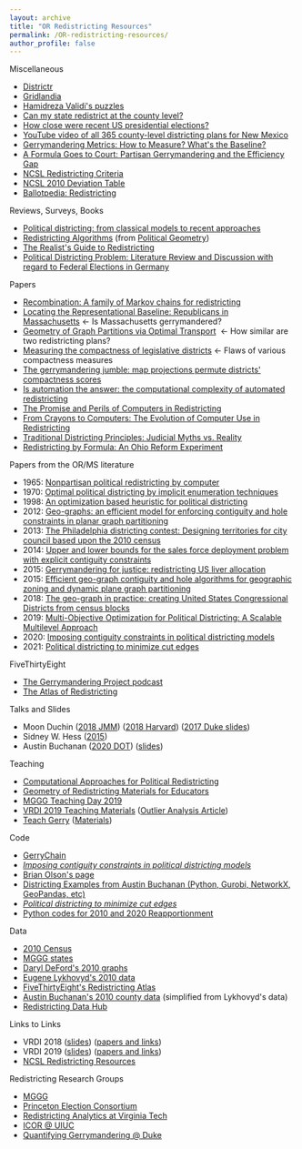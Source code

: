 ```yaml
---
layout: archive
title: "OR Redistricting Resources"
permalink: /OR-redistricting-resources/
author_profile: false
---
```


Miscellaneous
-   [Districtr](https://districtr.org/)
-   [Gridlandia](https://mggg.org/metagraph/)
-   [Hamidreza Validi's puzzles](https://austinlbuchanan.github.io/files/MIPchallenge.pdf)
-   [Can my state redistrict at the county level?](https://farkasdilemma.wordpress.com/2020/09/14/can-my-state-redistrict-at-the-county-level/)
-   [How close were recent US presidential elections?](https://farkasdilemma.wordpress.com/2021/02/03/how-close-were-recent-us-presidential-elections/)
-   [YouTube video of all 365 county-level districting plans for New Mexico](https://www.youtube.com/watch?v=pMJHDoIK8og)
-   [Gerrymandering Metrics: How to Measure? What's the Baseline?](https://arxiv.org/pdf/1801.02064.pdf)
-   [A Formula Goes to Court: Partisan Gerrymandering and the Efficiency Gap](https://www.ams.org/journals/notices/201709/rnoti-p1020.pdf)
-   [NCSL Redistricting Criteria](https://www.ncsl.org/research/redistricting/redistricting-criteria.aspx)
-   [NCSL 2010 Deviation Table](https://www.ncsl.org/research/redistricting/2010-ncsl-redistricting-deviation-table.aspx)
-   [Ballotpedia: Redistricting](https://ballotpedia.org/Redistricting)

Reviews, Surveys, Books
-   [Political districting: from classical models to recent approaches](https://scholar.google.com/scholar?cluster=7613659959135580094&hl=en&as_sdt=0,37&as_ylo=2013&as_yhi=2013)
-   [Redistricting Algorithms](https://arxiv.org/abs/2011.09504) (from [Political Geometry](https://mggg.org/gerrybook))
-   [The Realist's Guide to Redistricting](https://sites.tufts.edu/vrdi/files/2019/06/The-Realists-Guide-to-Redistricting-2010-edition.pdf)
-   [Political Districting Problem: Literature Review and Discussion with regard to Federal Elections in Germany](https://scholar.google.com/scholar?cluster=17472675891767384885&hl=en&as_sdt=0,37)

Papers
-   [Recombination: A family of Markov chains for redistricting](https://arxiv.org/abs/1911.05725) 
-   [Locating the Representational Baseline: Republicans in Massachusetts](https://scholar.google.com/scholar?cluster=16646324596944776692&hl=en&as_sdt=0,37) <- Is Massachusetts gerrymandered?
-   [Geometry of Graph Partitions via Optimal Transport](https://scholar.google.com/scholar?cluster=17829189111662706388&hl=en&as_sdt=0,37)  <- How similar are two redistricting plans?
-   [Measuring the compactness of legislative districts](https://scholar.google.com/scholar?cluster=6492276317198068725&hl=en&as_sdt=0,37) <- Flaws of various compactness measures
-   [The gerrymandering jumble: map projections permute districts' compactness scores](https://scholar.google.com/scholar?cluster=7719819754304594367&hl=en&as_sdt=0,37)
-   [Is automation the answer: the computational complexity of automated redistricting](https://scholar.google.com/scholar?hl=en&as_sdt=0%2C37&q=Is+automation+the+answer%3A+the+computational+complexity+of+automated+redistricting&btnG=)
-   [The Promise and Perils of Computers in Redistricting](https://scholar.google.com/scholar?cluster=967780716086238882&hl=en&as_sdt=0,37)
-   [From Crayons to Computers: The Evolution of Computer Use in Redistricting](https://scholar.google.com/scholar?cluster=10596189468320971911&hl=en&as_sdt=0,37)
-   [Traditional Districting Principles: Judicial Myths vs. Reality](https://scholar.google.com/scholar?cluster=5197742041185874417&hl=en&as_sdt=0,37)
-   [Redistricting by Formula: An Ohio Reform Experiment](https://scholar.google.com/scholar?hl=en&as_sdt=0%2C37&q=Redistricting+by+Formula%3A+An+Ohio+Reform+Experiment&btnG=)

Papers from the OR/MS literature
-   1965: [Nonpartisan political redistricting by computer](https://scholar.google.com/scholar?cluster=13177482107207957001&hl=en&as_sdt=0,37)
-   1970: [Optimal political districting by implicit enumeration techniques](https://scholar.google.com/scholar?cluster=1316487316621003877&hl=en&as_sdt=0,37)
-   1998: [An optimization based heuristic for political districting](https://scholar.google.com/scholar?cluster=11965025065918439229&hl=en&as_sdt=0,37)
-   2012: [Geo-graphs: an efficient model for enforcing contiguity and hole constraints in planar graph partitioning](https://scholar.google.com/scholar?cluster=15283120137028459048&hl=en&as_sdt=0,37)
-   2013: [The Philadelphia districting contest: Designing territories for city council based upon the 2010 census](https://scholar.google.com/scholar?cluster=7061798217553225908&hl=en&as_sdt=0,37)
-   2014: [Upper and lower bounds for the sales force deployment problem with explicit contiguity constraints](https://scholar.google.com/scholar?cluster=16810671709470665808&hl=en&as_sdt=0,37)
-   2015: [Gerrymandering for justice: redistricting US liver allocation](https://scholar.google.com/scholar?cluster=12520304539078568722&hl=en&as_sdt=0,37)
-   2015: [Efficient geo-graph contiguity and hole algorithms for geographic zoning and dynamic plane graph partitioning](https://scholar.google.com/scholar?cluster=10283005284784104528&hl=en&as_sdt=0,37)
-   2018: [The geo-graph in practice: creating United States Congressional Districts from census blocks](https://scholar.google.com/scholar?cluster=12242829559541501681&hl=en&as_sdt=0,37)
-   2019: [Multi-Objective Optimization for Political Districting: A Scalable Multilevel Approach](https://scholar.google.com/scholar?cluster=8265739037844553874&hl=en&as_sdt=0,37)
-   2020: [Imposing contiguity constraints in political districting models](https://scholar.google.com/scholar?hl=en&as_sdt=0%2C37&q=Imposing+contiguity+constraints+in+political+districting+models+&btnG=) 
-   2021: [Political districting to minimize cut edges](http://www.optimization-online.org/DB_HTML/2021/04/8349.html)

FiveThirtyEight
-   [The Gerrymandering Project podcast](https://podcasts.apple.com/us/podcast/the-gerrymandering-project/id1336743759)
-   [The Atlas of Redistricting](https://projects.fivethirtyeight.com/redistricting-maps/)

Talks and Slides
-   Moon Duchin ([2018 JMM](https://www.youtube.com/watch?v=VddLOevo7QY)) ([2018 Harvard](https://www.youtube.com/watch?v=pi_i3ZMvtTo)) ([2017 Duke slides](https://sites.duke.edu/gerrymandering/files/2017/11/MD-duke.pdf))
-   Sidney W. Hess ([2015](https://www.youtube.com/watch?v=K2cr1MPs_Ps))
-   Austin Buchanan ([2020 DOT](https://www.youtube.com/watch?v=aV9NLC3isUo)) ([slides](https://github.com/zhelih/districting/blob/master/Districting_slides.pdf))

Teaching
-   [Computational Approaches for Political Redistricting](https://people.csail.mit.edu/ddeford/CAPR.php)
-   [Geometry of Redistricting Materials for Educators](https://drive.google.com/drive/folders/0B5zH9LR2ugmGcWFhMjg4ZzYtcDg)
-   [MGGG Teaching Day 2019](https://www.dropbox.com/sh/gp3cng22s5fudun/AACFUvVKzzGVdmjqQZ7wZARha?dl=0)
-   [VRDI 2019 Teaching Materials](https://vrdi.github.io/#) ([Outlier Analysis Article](https://vrdi.github.io/outlier/index.html))
-   [Teach Gerry](https://jenni-niels.github.io/teach-gerry/) ([Materials](https://jenni-niels.github.io/teach-gerry/materials))

Code
-   [GerryChain](https://gerrychain.readthedocs.io/en/latest/)
-   *[Imposing contiguity constraints in political districting models](https://github.com/zhelih/districting)*
-   [Brian Olson's page](https://bdistricting.com/2010/)
-   [Districting Examples from Austin Buchanan (Python, Gurobi, NetworkX, GeoPandas, etc)](https://github.com/AustinLBuchanan/Districting-Examples)
-   *[Political districting to minimize cut edges](https://github.com/hamidrezavalidi/Political-Districting-to-Minimize-Cut-Edges)*
-   [Python codes for 2010 and 2020 Reapportionment](https://github.com/AustinLBuchanan/Reapportionment)

Data
-   [2010 Census](https://www.census.gov/geographies/mapping-files/time-series/geo/tiger-line-file.2010.html)
-   [MGGG states](https://github.com/mggg-states)
-   [Daryl DeFord's 2010 graphs](http://people.csail.mit.edu/ddeford/dual_graphs)
-   [Eugene Lykhovyd's 2010 data](https://lykhovyd.com/files/public/districting/)
-   [FiveThirtyEight's Redistricting Atlas](https://github.com/fivethirtyeight/redistricting-atlas-data)
-   [Austin Buchanan's 2010 county data](https://github.com/AustinLBuchanan/county-level-districting/tree/master/data) (simplified from Lykhovyd's data)
-   [Redistricting Data Hub](https://www.redistrictingdatahub.org/)

Links to Links
-   VRDI 2018 ([slides](https://sites.tufts.edu/vrdi/slides-2018/)) ([papers and links](https://sites.tufts.edu/vrdi/papers/))
-   VRDI 2019 ([slides](https://sites.tufts.edu/vrdi/slides-2019/)) ([papers and links](https://sites.tufts.edu/vrdi/2019-papers-and-links/))
-   [NCSL Redistricting Resources](https://www.ncsl.org/research/redistricting/redistricting-research-and-presentations.aspx)

Redistricting Research Groups
-   [MGGG](https://mggg.org/)
-   [Princeton Election Consortium](https://election.princeton.edu/)
-   [Redistricting Analytics at Virginia Tech](https://redistricting.cgit.vt.edu/)
-   [ICOR @ UIUC](http://redistricting.cs.illinois.edu/)
-   [Quantifying Gerrymandering @ Duke](https://sites.duke.edu/quantifyinggerrymandering/quantifying-gerrymandering/)
